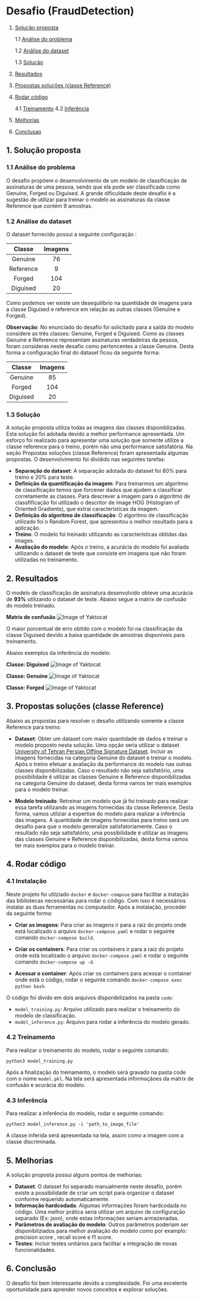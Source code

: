 # Desafio (FraudDetection)

1. [Solução proposta](#solucao_proposta)

   1.1 [Análise do problema](#analise)

   1.2 [Análise do dataset](#dataset)

   1.3 [Solução](#solucao)

2. [Resultados](#resultados)

3. [Propostas soluções (classe Reference)](#proposta)

4. [Rodar código](#codigo)

   4.1 [Treinamento](#treinamento)
   4.2 [Inferência](#inferencia)

5. [Melhorias](#melhorias)

6. [Conclusao](#conclusao)


<a name=solucao_proposta />

## 1. Solução proposta


### 1.1 Análise do problema

O desafio propõem o desenvolvimento de um modelo de classificação de assinaturas de uma pessoa, sendo que ela pode ser classificada como Genuine, Forged ou Diguised. A grande dificuldade deste desafio é a sugestão de utilizar para treinar o modelo as assinaturas da classe Reference que contém 9 amostras.


### 1.2 Análise do dataset

O dataset fornecido possui a seguinte configuração :

| Classe        | Imagens |
| :---:         |  :---:  |
| Genuine       | 76      |
| Reference     | 9       |
| Forged        | 104     |
| Diguised      | 20      |

Como podemos ver existe um desequilíbrio na quantidade de imagens para a classe Diguised e reference em relação as outras classes (Genuine e Forged). 

**Observação**: No enunciado do desafio foi solicitado para a saída do modelo considere as três classes: Genuine, Forged e Diguised. Como as classes Genuine e Reference representam assinaturas verdadeiras da pessoa, foram consideras neste desafio como pertencentes a classe Genuine. Desta forma a configuração final do dataset ficou da seguinte forma:

| Classe        | Imagens |
| :---:         |  :---:  |
| Genuine       | 85      |
| Forged        | 104     |
| Diguised      | 20      |


### 1.3 Solução

A solução proposta utiliza todas as imagens das classes disponiblizadas. Esta solução foi adotada devido a melhor performance apresentada. Um esforço foi realizado para apresentar uma solução que somente utilize a classe reference para o treino, porém não uma performance satisfatória. Na seção Propostas soluções (classe Reference) foram apresentada algumas propostas.  O desenvolvimento foi dividido nas seguintes tarefas:

- **Separação do dataset**: A separação adotada do dataset foi 80% para treino e 20% para teste.
- **Definição da quantificação da imagem**: Para treinarmos um algoritmo de classificação temos que forcener dados que ajudem a classificar corretamente as classes. Para descrever a imagem para o algoritmo de classfificação foi utilizado o descritor de image HOG (Histogram of Oriented Gradients), que extrai características da imagem.  
- **Definição do algoritmo de classificação**: O algoritmo de classificação utilizado foi o Random Forest, que apresentou o melhor resultado para a aplicação.
- **Treino**: O modelo foi treinado utilizando as características obtidas das images.
- **Avaliação do modelo**: Após o treino, a acurácia do modelo foi avaliada utilizando o dataset de teste que consiste em imagens que não foram utilizadas no treinamento.


## 2. Resultados

O modelo de classificação de assinatura desenvolvido obteve uma acurácia de **93%** utilizando o dataset de teste. Abaixo segue a matrix de confusão do modelo treinado. 

**Matrix de confusão**
![Image of Yaktocat](./images/confusion_matrix.png)

O maior porcentual de erro obtido com o modelo foi na classificação da classe Diguised devido a baixa quantidade de amostras disponíveis para treinamento.

Abaixo exemplos da inferência do modelo:

**Classe: Diguised**
![Image of Yaktocat](./images/diguised.png)

**Classe: Genuine**
![Image of Yaktocat](./images/genuine.png)

**Classe: Forged**
![Image of Yaktocat](./images/forged.png)



## 3. Propostas soluções (classe Reference)

Abaixo as propostas para resolver o desafio utilizando somente a classe Reference para treino:

- **Dataset**: Obter um dataset com maior quantidade de dados e treinar o modelo proposto nesta solução. Uma opção seria utilizar o dataset [University of Tehran Persian Offline Signature Dataset](http://mlcm.ut.ac.ir/Datasets.html). Incluir as imagens fornecidas na categoria Genuine do dataset e treinar o modelo. Após o treino efetuar a avaliação da performance do modelo nas outras classes disponibilizadas. Caso o resultado não seja satisfatório, uma possibilidade é utilizar as classes Genuine e Reference disponibilizadas na categoria Genuine do dataset, desta forma vamos ter mais exemplos para o modelo treinar.

- **Modelo treinado**: Retreinar um modelo que já foi treinado para realizar essa tarefa utilizando as imagens fornecidas da classe Reference. Desta forma, vamos utilziar a expertise do modelo para realizar a inferência das imagens. A quantidade de imagens fornecidas para treino será um desafio para que o modelo generalize satisfatoriamente. Caso o resultado não seja satisfatório, uma possibilidade é utilizar as imagens das classes Genuine e Reference disponibilizadas, desta forma vamos ter mais exemplos para o modelo treinar.

## 4. Rodar código

### 4.1 Instalação

Neste projeto foi utilziado `docker` e `docker-compose` para facilitar a instação das bibliotecas necessárias para rodar o código. Com isso é necessários instalar as duas ferramentas no computador. Após a instalação, proceder da seguinte forma:

- **Criar as imagens**: Para criar as imagens ir para a raiz do projeto onde está localizado o arquivo `docker-compose.yaml` e rodar o seguinte comando `docker-compose build`.

- **Criar os containers**: Para criar os containers ir para a raiz do projeto onde está localizado o arquivo `docker-compose.yaml` e rodar o seguinte comando `docker-compose up -d`.

- **Acessar o container**: Após criar os containers para acessar o container onde está o código, rodar o seguinte comando `docker-compose exec python bash`.

O código foi divido em dois arquivos disponibilizados na pasta `code`:

- `model_training.py`: Arquivo utilizado para realizar o treinamento do modelo de classificação.
- `model_inference.py`: Arquivo para rodar a inferência do modelo gerado.


### 4.2 Treinamento

Para realizar o treinamento do modelo, rodar o seguinte comando:

`python3 model_training.py`

Após a finalização do treinamento, o modelo será gravado na pasta code com o nome `model.pkl`. Na tela será apresentada informaçãoes da matrix de confusão e acurácia do modelo.

### 4.3 Inferência

Para realizar a inferência do modelo, rodar o seguinte comando:

`python3 model_inference.py -i 'path_to_image_file'`

A classe inferida será apresentada na tela, assim como a imagem com a classe discriminada.

## 5. Melhorias

A solução proposta possui alguns pontos de melhorias:

- **Dataset**: O dataset foi separado manualmente neste desafio, porém existe a possibilidade de criar um script para organizar o dataset conforme requerido automaticamente. 
- **Informação hardcodada**: Algumas informações foram hardcodada no código. Uma melhor prática seria utilizar um arquivo de configuração separado (Ex: json), onde estas informações seriam armazenadas.
- **Parâmetros de avaliação do modelo**: Outros parâmetros poderiam ser disponibilziados para melhor avaliação do modelo como por examplo: precision score , recall score e f1 score.
- **Testes**: Incluir testes unitários para facilitar a integração de novas funcionalidades.

<a name=conclusao />


## 6. Conclusão

O desafio foi bem interessante devido a complexidade. Foi uma excelente oportunidade para aprender novos conceitos e explorar soluções.